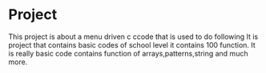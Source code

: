 # Project
This project is about a menu driven c ccode that is used to do following
  It is project that contains basic codes of school level it contains 100 function.
  It is really basic code contains function of arrays,patterns,string and much more.
  
  
